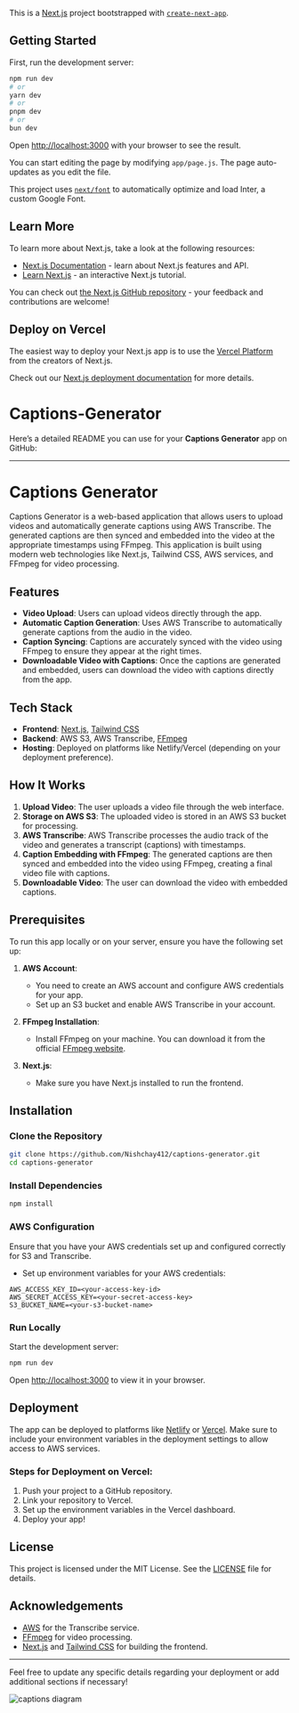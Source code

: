 This is a [Next.js](https://nextjs.org/) project bootstrapped with [`create-next-app`](https://github.com/vercel/next.js/tree/canary/packages/create-next-app).

## Getting Started

First, run the development server:

```bash
npm run dev
# or
yarn dev
# or
pnpm dev
# or
bun dev
```

Open [http://localhost:3000](http://localhost:3000) with your browser to see the result.

You can start editing the page by modifying `app/page.js`. The page auto-updates as you edit the file.

This project uses [`next/font`](https://nextjs.org/docs/basic-features/font-optimization) to automatically optimize and load Inter, a custom Google Font.

## Learn More

To learn more about Next.js, take a look at the following resources:

- [Next.js Documentation](https://nextjs.org/docs) - learn about Next.js features and API.
- [Learn Next.js](https://nextjs.org/learn) - an interactive Next.js tutorial.

You can check out [the Next.js GitHub repository](https://github.com/vercel/next.js/) - your feedback and contributions are welcome!

## Deploy on Vercel

The easiest way to deploy your Next.js app is to use the [Vercel Platform](https://vercel.com/new?utm_medium=default-template&filter=next.js&utm_source=create-next-app&utm_campaign=create-next-app-readme) from the creators of Next.js.

Check out our [Next.js deployment documentation](https://nextjs.org/docs/deployment) for more details.
# Captions-Generator
Here’s a detailed README you can use for your **Captions Generator** app on GitHub:

---

# Captions Generator

Captions Generator is a web-based application that allows users to upload videos and automatically generate captions using AWS Transcribe. The generated captions are then synced and embedded into the video at the appropriate timestamps using FFmpeg. This application is built using modern web technologies like Next.js, Tailwind CSS, AWS services, and FFmpeg for video processing.

## Features

- **Video Upload**: Users can upload videos directly through the app.
- **Automatic Caption Generation**: Uses AWS Transcribe to automatically generate captions from the audio in the video.
- **Caption Syncing**: Captions are accurately synced with the video using FFmpeg to ensure they appear at the right times.
- **Downloadable Video with Captions**: Once the captions are generated and embedded, users can download the video with captions directly from the app.

## Tech Stack

- **Frontend**: [Next.js](https://nextjs.org/), [Tailwind CSS](https://tailwindcss.com/)
- **Backend**: AWS S3, AWS Transcribe, [FFmpeg](https://ffmpeg.org/)
- **Hosting**: Deployed on platforms like Netlify/Vercel (depending on your deployment preference).

## How It Works

1. **Upload Video**: The user uploads a video file through the web interface.
2. **Storage on AWS S3**: The uploaded video is stored in an AWS S3 bucket for processing.
3. **AWS Transcribe**: AWS Transcribe processes the audio track of the video and generates a transcript (captions) with timestamps.
4. **Caption Embedding with FFmpeg**: The generated captions are then synced and embedded into the video using FFmpeg, creating a final video file with captions.
5. **Downloadable Video**: The user can download the video with embedded captions.

## Prerequisites

To run this app locally or on your server, ensure you have the following set up:

1. **AWS Account**: 
   - You need to create an AWS account and configure AWS credentials for your app.
   - Set up an S3 bucket and enable AWS Transcribe in your account.
   
2. **FFmpeg Installation**: 
   - Install FFmpeg on your machine. You can download it from the official [FFmpeg website](https://ffmpeg.org/download.html).
   
3. **Next.js**: 
   - Make sure you have Next.js installed to run the frontend.

## Installation

### Clone the Repository

```bash
git clone https://github.com/Nishchay412/captions-generator.git
cd captions-generator
```

### Install Dependencies

```bash
npm install
```

### AWS Configuration

Ensure that you have your AWS credentials set up and configured correctly for S3 and Transcribe.

- Set up environment variables for your AWS credentials:

```
AWS_ACCESS_KEY_ID=<your-access-key-id>
AWS_SECRET_ACCESS_KEY=<your-secret-access-key>
S3_BUCKET_NAME=<your-s3-bucket-name>
```

### Run Locally

Start the development server:

```bash
npm run dev
```

Open [http://localhost:3000](http://localhost:3000) to view it in your browser.

## Deployment

The app can be deployed to platforms like [Netlify](https://www.netlify.com/) or [Vercel](https://vercel.com/). Make sure to include your environment variables in the deployment settings to allow access to AWS services.

### Steps for Deployment on Vercel:

1. Push your project to a GitHub repository.
2. Link your repository to Vercel.
3. Set up the environment variables in the Vercel dashboard.
4. Deploy your app!

## License

This project is licensed under the MIT License. See the [LICENSE](LICENSE) file for details.

## Acknowledgements

- [AWS](https://aws.amazon.com/) for the Transcribe service.
- [FFmpeg](https://ffmpeg.org/) for video processing.
- [Next.js](https://nextjs.org/) and [Tailwind CSS](https://tailwindcss.com/) for building the frontend.

---

Feel free to update any specific details regarding your deployment or add additional sections if necessary!

![captions diagram](https://github.com/user-attachments/assets/3e207ae8-1426-4422-a44d-6ecbe4eb8a9f)


